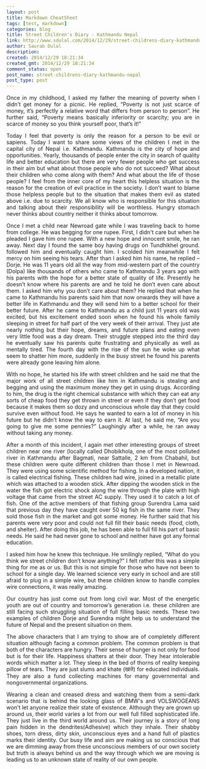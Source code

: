 ```yaml
---
layout: post
title: Markdown CheatSheet
tags: [test, markdown]
categories: blog
title: Street Children's Diary - Kathmandu Nepal
link: http://www.sdulal.com/2014/12/29/street-childrens-diary-kathmandu-nepal/
author: Saurab Dulal
description: 
created: 2014/12/29 18:21:34
created_gmt: 2014/12/29 18:21:34
comment_status: open
post_name: street-childrens-diary-kathmandu-nepal
post_type: post
---
```

<style>
body {
text-align: justify}
</style>

Once in my childhood, I asked my father the meaning of poverty when I didn’t get money for a picnic. He replied, “Poverty is not just scarce of money, it’s perfectly a relative word that differs from person to person”. He further said, “Poverty means basically inferiority or scarcity; you are in scarce of money so you think yourself poor, that’s it!”      
  


Today I feel that poverty is only the reason for a person to be evil or sapiens. Today I want to share some views of the children I met in the capital city of Nepal i.e. Kathmandu. Kathmandu is the city of hope and opportunities. Yearly, thousands of people enter the city in search of quality life and better education but there are very fewer people who get success in their aim but what about those people who do not succeed? What about their children who come along with them? And what about the life of those people? I feel from the inner core of my heart this helpless situation is the reason for the creation of evil practice in the society. I don’t want to blame those helpless people but to the situation that makes them evil as stated above i.e. due to scarcity. We all know who is responsible for this situation and talking about their responsibility will be worthless. Hungry stomach never thinks about country neither it thinks about tomorrow.




Once I met a child near Newroad gate while I was traveling back to home from college. He was begging for one rupee. First, I didn't care but when he pleaded I gave him one rupee. With a new hope and innocent smile, he ran away. Next day I found the same boy having drugs on Tundhikhel ground. followed him and eventually caught him. I scolded him meanwhile I felt mercy on him seeing his tears. After than I asked him his name, he replied – Dorje. He was 11 years old all the way from mid-western part of the country (Dolpa) like thousands of others who came to Kathmandu 3 years ago with his parents with the hope for a better state of quality of life. Presently he doesn’t know where his parents are and he told he don’t even care about them. I asked him why you don’t care about them? He replied that when he came to Kathmandu his parents said him that now onwards they will have a better life in Kathmandu and they will send him to a better school for their better future. After he came to Kathmandu as a child just 11 years old was excited, but his excitement ended soon when he found his whole family sleeping in street for half part of the very week of their arrival. They just ate nearly nothing but their hope, dreams, and future plans and eating even very little food was a day dream. Their struggle stepped into the third day he eventually saw his parents quite frustrating and physically as well as mentally tired. The fourth day with the rise of the sun he woke up what seem to shatter him more, suddenly in the busy street he found his parents were already gone leaving him alone.




With no hope, he started his life with street children and he said me that the major work of all street children like him in Kathmandu is stealing and begging and using the maximum money they get in using drugs. According to him, the drug is the right chemical substance with which they can eat any sorts of cheap food they get thrown in street or even if they don’t get food because it makes them so dozy and unconscious whole day that they could survive even without food. He says he wanted to earn a lot of money in his future but he didn’t know the way to earn it. At last, he said me, “Are you going to give me some pennies?” Laughingly after a while, he ran away without taking any money.




After a month of this incident, I again met other interesting groups of street children near one river (locally called Dhobikhola, one of the most polluted river in Kathmandu after Bagmati, near Sattalle, 2 km from Chabahil, but these children were quite different children than those I met in Newroad. They were using some scientific method for fishing. In a developed nation, it is called electrical fishing. These children had wire, joined in a metallic plate which was attached to a wooden stick. After dipping the wooden stick in the water the fish got electric shock along the wire through the plate with high voltage that came from the street AC supply. They used it to catch a lot of fish. One of the active members of that fishing group Surendra Lama said that previous day they have caught over 50 kg fish in the same river. They sold those fish in the market and got some money. He further said that his parents were very poor and could not full fill their basic needs (food, cloth, and shelter). After doing this job, he has been able to full fill his part of basic needs. He said he had never gone to school and neither have got any formal education.

  


I asked him how he knew this technique. He smilingly replied, “What do you think we street children don’t know anything?” I felt rather this was a simple thing for me as or us. But this is not simple for those who have not been to school for a single day. We learned science very early in school and are still afraid to plug in a simple wire, but these children know to handle complex wire connections, it was really amazing.

  

Our country has just come out from long civil war. Most of the energetic youth are out of country and tomorrow’s generation i.e. these children are still facing such struggling situation of full filling basic needs. These two examples of children Dorje and Surendra might help us to understand the future of Nepal and the present situation on them.

  

The above characters that I am trying to show are of completely different situation although facing a common problem. The common problem is that both of the characters are hungry. Their sense of hunger is not only for food but is for their life. Happiness shatters at their door. They hear intolerable words which matter a lot. They sleep in the bed of thorns of reality keeping pillow of tears. They are just slums and khate (खाते) for educated individuals. They are also a fund collecting machines for many governmental and nongovernmental organizations.

  

Wearing a clean and creased dress and watching them from a semi-dark scenario that is behind the looking glass of BMW's and VOLSWOGEANS won't let anyone realize their state of existence. Although they are grown up around us, their world varies a lot from our well full filled sophisticated life. They just live in the third world around us. Their journey is a story of long pain hidden in the dendrites(Adhesive) which they inhale. Their shabby shoes, torn dress, dirty skin, unconscious eyes and a hand full of plastics marks their identity. Our busy life and aim are making us so conscious that we are dimming away from these unconscious members of our own society but truth is always behind us and the way through which we are moving is leading us to an unknown state of reality of our own people.
<br/>